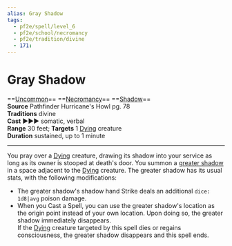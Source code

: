 ```yaml
---
alias: Gray Shadow
tags:
  - pf2e/spell/level_6
  - pf2e/school/necromancy
  - pf2e/tradition/divine
  - 171:
---
```


# Gray Shadow

==[Uncommon](Uncommon.md)== ==[Necromancy](Necromancy.md)== ==[Shadow](Shadow.md)==  
__Source__ Pathfinder Hurricane's Howl pg. 78  
**Traditions** divine  
**Cast** ►►► somatic, verbal  
**Range** 30 feet; **Targets** 1 [Dying](Dying.md) creature  
**Duration** sustained, up to 1 minute

---

You pray over a [Dying](Dying.md) creature, drawing its shadow into your service as long as its owner is stooped at death's door. You summon a [greater shadow](greater%20shadow) in a space adjacent to the [Dying](Dying.md) creature. The greater shadow has its usual stats, with the following modifications:

- The greater shadow's shadow hand Strike deals an additional `dice: 1d8|avg` poison damage.
- When you Cast a Spell, you can use the greater shadow's location as the origin point instead of your own location. Upon doing so, the greater shadow immediately disappears.  
If the [Dying](Dying.md) creature targeted by this spell dies or regains consciousness, the greater shadow disappears and this spell ends.
